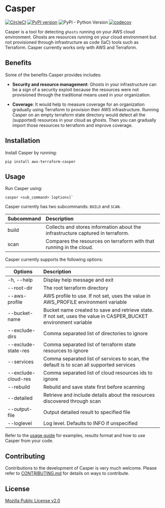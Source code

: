 # Casper
[![CircleCI](https://circleci.com/gh/edeas123/aws-terraform-casper.svg?style=svg&circle-token=5115202ddbba134358fefd5b36e34857cc2bbfe0)](https://circleci.com/gh/edeas123/aws-terraform-casper)
[![PyPI version](https://badge.fury.io/py/aws-terraform-casper.svg)](https://badge.fury.io/py/aws-terraform-casper)
![PyPI - Python Version](https://img.shields.io/pypi/pyversions/aws-terraform-casper.svg)
[![codecov](https://codecov.io/gh/edeas123/aws-terraform-casper/branch/master/graph/badge.svg)](https://codecov.io/gh/edeas123/aws-terraform-casper)

Casper is a tool for detecting `ghosts` running on your AWS cloud environment. Ghosts are resources running on your cloud 
environment but not provisioned through infrastructure as code (IaC) tools such as Terraform. Casper currently works only with AWS and Terraform.

## Benefits

Some of the benefits Casper provides includes:
* **Security and resource management**: Ghosts in your infrastructure can be a sign of a security exploit because the resources were not provisioned through the traditional means used in your organization.

* **Coverage**: It would help to measure coverage for an organization gradually using 
Terraform to provision their AWS infrastructure. Running Casper on an empty terraform state directory would detect all the (supported) resources in your cloud as ghosts. Then you can gradually import those resources to terraform and improve coverage.

## Installation

Install Casper by running:
```shell script
pip install aws-terraform-casper
```

## Usage

Run Casper using:

```shell script
casper <sub_command> [options]`
```

Casper currently has two subcommands: `BUILD` and `SCAN`.

| Subcommand        | Description |
| ------------- |:-------------|
| build | Collects and stores information about the infrastructure captured in terraform. |
| scan | Compares the resources on terraform with that running in the cloud. |

Casper currently supports the following options:

| Options        | Description |
| ------------- |:-------------|
| -h, --help | Display help message and exit |
| --root-dir | The root terraform directory |
| --aws-profile | AWS profile to use. If not set, uses the value in AWS_PROFILE environment variable |
| --bucket-name | Bucket name created to save and retrieve state. If not set, uses the value in CASPER_BUCKET environment variable |
| --exclude-dirs | Comma separated list of directories to ignore |
| --exclude-state-res | Comma separated list of terraform state resources to ignore |
| --services | Comma separated list of services to scan, the default is to scan all supported services |
| --exclude-cloud-res | Comma separated list of cloud resources ids to ignore |
| --rebuild | Rebuild and save state first before scanning |
| --detailed | Retrieve and include details about the resources discovered through scan |
| --output-file | Output detailed result to specified file |
| --loglevel | Log level. Defaults to INFO if unspecified |

Refer to the [usage guide](./docs/guide.md) for examples, results format and how to use Casper from your code.


## Contributing

Contributions to the development of Casper is very much welcome. Please refer to [CONTRIBUTING.md](./docs/CONTRIBUTING.md) for details on ways to contribute.


## License

[Mozilla Public License v2.0](LICENSE)
